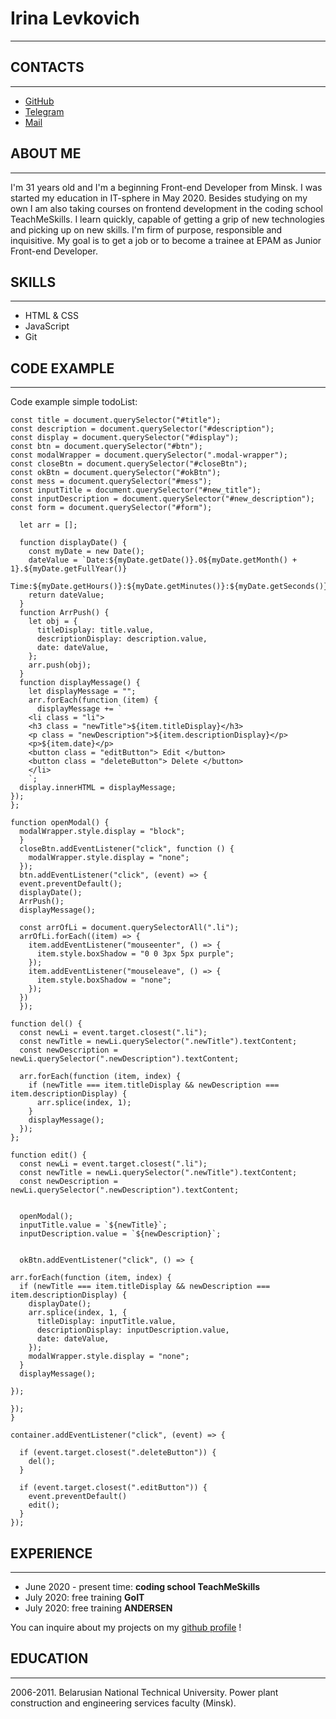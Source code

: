 # Irina Levkovich
***

## CONTACTS
***

+ [GitHub](https://github.com/Iri-iri)
+ [Telegram](https://t.me/HelloSpring_i)
+ [Mail](6346390@mail.ru)

## ABOUT ME
***

I'm 31 years old and I'm a beginning Front-end Developer from Minsk. I was started my education in IT-sphere in May 2020. Besides studying on my own I am also taking courses on frontend development in the coding school TeachMeSkills. I learn quickly, capable of getting a grip of new technologies and picking up on new skills. I'm firm of purpose, responsible and inquisitive. My goal is to get a job or to become a trainee at EPAM as Junior Front-end Developer.

## SKILLS
***

+ HTML & CSS
+ JavaScript
+ Git

## CODE EXAMPLE
***

Code example simple todoList:

    const title = document.querySelector("#title");
    const description = document.querySelector("#description");
    const display = document.querySelector("#display");
    const btn = document.querySelector("#btn");
    const modalWrapper = document.querySelector(".modal-wrapper");
    const closeBtn = document.querySelector("#closeBtn");
    const okBtn = document.querySelector("#okBtn");
    const mess = document.querySelector("#mess");
    const inputTitle = document.querySelector("#new_title");
    const inputDescription = document.querySelector("#new_description");
    const form = document.querySelector("#form");

      let arr = [];

      function displayDate() {
        const myDate = new Date();
        dateValue = `Date:${myDate.getDate()}.0${myDate.getMonth() + 1}.${myDate.getFullYear()}
        Time:${myDate.getHours()}:${myDate.getMinutes()}:${myDate.getSeconds()}`;
        return dateValue;
      }
      function ArrPush() {
        let obj = {
          titleDisplay: title.value,
          descriptionDisplay: description.value,
          date: dateValue,
        };
        arr.push(obj);
      }
      function displayMessage() {
        let displayMessage = "";
        arr.forEach(function (item) {
          displayMessage += `
        <li class = "li">
        <h3 class = "newTitle">${item.titleDisplay}</h3>
        <p class = "newDescription">${item.descriptionDisplay}</p>
        <p>${item.date}</p>
        <button class = "editButton"> Edit </button>
        <button class = "deleteButton"> Delete </button>
        </li>
        `;
      display.innerHTML = displayMessage;
    });
    };

    function openModal() {
      modalWrapper.style.display = "block";
      }
      closeBtn.addEventListener("click", function () {
        modalWrapper.style.display = "none";
      });
      btn.addEventListener("click", (event) => {
      event.preventDefault();
      displayDate();
      ArrPush();
      displayMessage();

      const arrOfLi = document.querySelectorAll(".li");
      arrOfLi.forEach((item) => {
        item.addEventListener("mouseenter", () => {
          item.style.boxShadow = "0 0 3px 5px purple";
        });
        item.addEventListener("mouseleave", () => {
          item.style.boxShadow = "none";
        });
      })
      });

    function del() {
      const newLi = event.target.closest(".li");
      const newTitle = newLi.querySelector(".newTitle").textContent;
      const newDescription = newLi.querySelector(".newDescription").textContent;

      arr.forEach(function (item, index) {
        if (newTitle === item.titleDisplay && newDescription === item.descriptionDisplay) {
          arr.splice(index, 1);
        }
        displayMessage();
      });
    };

    function edit() {
      const newLi = event.target.closest(".li");
      const newTitle = newLi.querySelector(".newTitle").textContent;
      const newDescription = newLi.querySelector(".newDescription").textContent;


      openModal();
      inputTitle.value = `${newTitle}`;
      inputDescription.value = `${newDescription}`;


      okBtn.addEventListener("click", () => {

    arr.forEach(function (item, index) {
      if (newTitle === item.titleDisplay && newDescription === item.descriptionDisplay) {
        displayDate();
        arr.splice(index, 1, {
          titleDisplay: inputTitle.value,
          descriptionDisplay: inputDescription.value,
          date: dateValue,
        });
        modalWrapper.style.display = "none";
      }
      displayMessage();

    });

    });
    }
    
    container.addEventListener("click", (event) => {

      if (event.target.closest(".deleteButton")) {
        del();
      }

      if (event.target.closest(".editButton")) {
        event.preventDefault()
        edit();
      }
    });

## EXPERIENCE
***

+ June 2020 - present time: **coding school TeachMeSkills**
+ July 2020: free training **GoIT**
+ July 2020: free training **ANDERSEN**

You can inquire about my projects on my [github profile](https://github.com/Iri-iri) !

## EDUCATION
***

2006-2011. Belarusian National Technical University. Power plant construction and engineering services faculty (Minsk).

